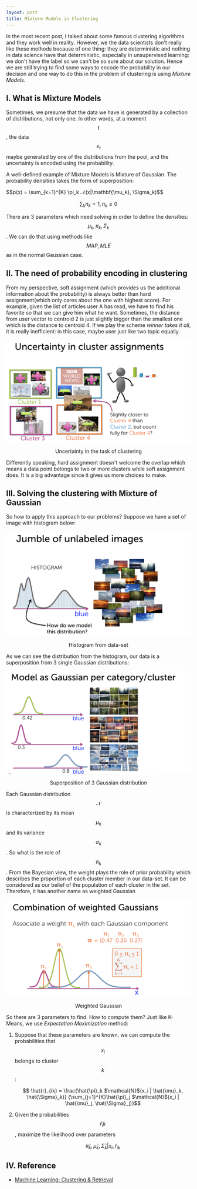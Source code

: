 ```yaml
---
layout: post
title: Mixture Models in Clustering
---
```


In the most recent post, I talked about some famous clustering algorithms and they work well in reality. However, we the data scientists don't really like these methods because of one thing: they are deterministic and nothing in data science have that deterministic, especially in unsupervised learning: we don't have the label so we can't be so sure about our solution. Hence we are still trying to find some ways to encode the probability in our decision and one way to do this in the problem of clustering is using _Mixture Models_.

## I. What is Mixture Models

Sometimes, we presume that the data we have is generated by a collection of distributions, not only one. In other words, at a moment $$t$$, the data $$x_t$$ maybe generated by one of the distributions from the pool, and the uncertainty is encoded using the probability.

A well-defined example of Mixture Models is Mixture of Gaussian. The probability densities takes the form of superposition:

$$p(x) = \sum_{k=1}^{K} \pi_k $\mathcal{N}$(x|\mathbf{\mu_k}, \Sigma_k)$$

$$ \sum_k \pi_k = 1, \pi_k \ge 0$$

There are 3 parameters which need solving in order to define the densities: $$ \mu_k, \pi_k, \Sigma_k$$. We can do that using methods like $$ MAP, MLE$$ as in the normal Gaussian case.

## II. The need of probability encoding in clustering

From my perspective, soft assignment (which provides us the additional information about the probability) is always better than hard assignment(which only cares about the one with highest score). For example, given the list of articles user A has read, we have to find his favorite so that we can give him what he want. Sometimes, the distance from user vector to centroid 2 is just slightly bigger than the smallest one which is the distance to centroid 4. If we play the scheme *winner takes it all*, it is really inefficient: in this case, maybe user just like two topic equally.

<p align="center">
 <img src="/image/mixture-model/uncertainty.png" alt="" align="middle">
 <div align="center"> Uncertainty in the task of clustering</div>
</p>

Differently speaking, hard assignment doesn't welcome the overlap which means a data point belongs to two or more clusters while soft assignment does. It is a big advantage since it gives us more choices to make.

## III. Solving the clustering with Mixture of Gaussian

So how to apply this approach to our problems? Suppose we have a set of image with histogram below:

<p align="center">
 <img src="/image/mixture-model/histogram.png" alt="" align="middle">
 <div align="center">Histogram from data-set</div>
</p>

As we can see the distribution from the histogram, our data is a superposition from 3 single Gaussian distributions:

<p align="center">
 <img src="/image/mixture-model/analysis.png" alt="" align="middle">
 <div align="center"> Superposition of 3 Gaussian distribution</div>
</p>

Each Gaussian distribution $$\mathcal{N}$$ is characterized by its mean $$\mu_k$$ and its variance $$\sigma_k$$. So what is the role of $$\pi_k$$. From the Bayesian view, the weight plays the role of prior probability which describes the proportion of each cluster member in our data-set. It can be considered as our belief of the population of each cluster in the set. Therefore, it has another name as weighted Gaussian

<p align="center">
 <img src="/image/mixture-model/weighted.png" alt="" align="middle">
 <div align="center"> Weighted Gaussian</div>
</p>

So there are 3 parameters to find. How to compute them? Just like K-Means, we use *Expectation Maximization* method:

1. Suppose that these parameters are known, we can compute the probabilities that $$x_i$$ belongs to cluster $$k$$:

    $$ \hat{r}_{ik} = \frac{\hat{\pi}_k $\mathcal{N}$(x_i | \hat{\mu}_k, \hat{\Sigma}_k)}
        {\sum_{j=1}^{K}\hat{\pi}_j $\mathcal{N}$(x_i | \hat{\mu}_j, \hat{\Sigma}_j)}$$

2. Given the probabilities $$\hat{r}_ik$$, maximize the likelihood over parameters

    $$\hat{\pi}_k, \hat{\mu}_k, \hat{\Sigma}_k | {x_i, \hat{r}_{ik}}$$

## IV. Reference

* [Machine Learning: Clustering & Retrieval](https://www.coursera.org/learn/ml-clustering-and-retrieval/home/welcome)